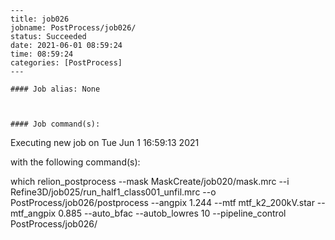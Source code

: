 
    ---
    title: job026
    jobname: PostProcess/job026/
    status: Succeeded
    date: 2021-06-01 08:59:24
    time: 08:59:24
    categories: [PostProcess]
    ---
    
    #### Job alias: None
    
    
    
    #### Job command(s):
    
    
 
 Executing new job on Tue Jun  1 16:59:13 2021
 
 with the following command(s): 

which relion_postprocess --mask MaskCreate/job020/mask.mrc --i Refine3D/job025/run_half1_class001_unfil.mrc --o PostProcess/job026/postprocess  --angpix 1.244 --mtf mtf_k2_200kV.star --mtf_angpix 0.885 --auto_bfac  --autob_lowres 10  --pipeline_control PostProcess/job026/
 
 

    
